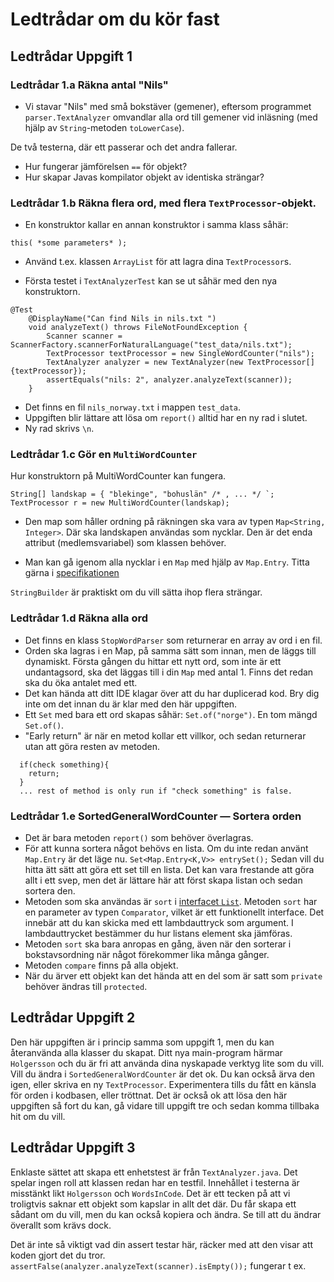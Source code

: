 # Ledtrådar om du kör fast

## Ledtrådar Uppgift 1

### Ledtrådar 1.a Räkna antal "Nils"

- Vi stavar "Nils" med små bokstäver (gemener), eftersom programmet `parser.TextAnalyzer` omvandlar alla ord till gemener vid inläsning
(med hjälp av `String`-metoden `toLowerCase`).

De två testerna, där ett passerar och det andra fallerar.
  - Hur fungerar jämförelsen `==` för objekt? 
  - Hur skapar Javas kompilator objekt av identiska strängar? 

### Ledtrådar 1.b Räkna flera ord, med flera `TextProcessor`-objekt.

- En konstruktor kallar en annan konstruktor i samma klass såhär:
``` 
this( *some parameters* );

```
- Använd t.ex. klassen `ArrayList` för att lagra dina `TextProcessor`s.

- Första testet i `TextAnalyzerTest` kan se ut såhär med den nya konstruktorn.
```
@Test
    @DisplayName("Can find Nils in nils.txt ")
    void analyzeText() throws FileNotFoundException {
        Scanner scanner = ScannerFactory.scannerForNaturalLanguage("test_data/nils.txt");
        TextProcessor textProcessor = new SingleWordCounter("nils");
        TextAnalyzer analyzer = new TextAnalyzer(new TextProcessor[] {textProcessor});
        assertEquals("nils: 2", analyzer.analyzeText(scanner));
    }
```
- Det finns en fil `nils_norway.txt` i mappen `test_data`.
- Uppgiften blir lättare att lösa om `report()` alltid har en ny rad i slutet.
- Ny rad skrivs `\n`.

### Ledtrådar 1.c Gör en `MultiWordCounter`

Hur konstruktorn på MultiWordCounter kan fungera.
```
String[] landskap = { "blekinge", "bohuslän" /* , ... */ `;
TextProcessor r = new MultiWordCounter(landskap);
```

- Den map som håller ordning på räkningen ska vara av typen `Map<String, Integer>`.
Där ska landskapen användas som nycklar. 
Den är det enda attribut (medlemsvariabel) som klassen behöver. 

- Man kan gå igenom alla nycklar i en `Map` med hjälp av `Map.Entry`.
  Titta gärna i [specifikationen](https://docs.oracle.com/en/java/javase/17/docs/api/java.base/java/util/Map.Entry.html)

`StringBuilder` är praktiskt om du vill sätta ihop flera strängar.

### Ledtrådar 1.d Räkna alla ord

- Det finns en klass `StopWordParser` som returnerar en array av ord i en fil.
- Orden ska lagras i en Map, på samma sätt som innan, men de läggs till dynamiskt. 
Första gången du hittar ett nytt ord, som inte är ett undantagsord, ska det läggas till i din `Map` med antal 1.
Finns det redan ska du öka antalet med ett.
- Det kan hända att ditt IDE klagar över att du har duplicerad kod. 
Bry dig inte om det innan du är klar med den här uppgiften. 
- Ett `Set` med bara ett ord skapas såhär: `Set.of("norge")`.
En tom mängd `Set.of()`.
- "Early return" är när en metod kollar ett villkor, och sedan returnerar utan att göra resten av metoden.
```
  if(check something){
    return;
  }
  ... rest of method is only run if "check something" is false.
```

### Ledtrådar 1.e SortedGeneralWordCounter — Sortera orden
- Det är bara metoden `report()` som behöver överlagras.
- För att kunna sortera något behövs en lista. Om du inte redan använt `Map.Entry` är det läge nu.
  `Set<Map.Entry<K,V>> entrySet();` Sedan vill du hitta ätt sätt att göra ett set till en lista.
  Det kan vara frestande att göra allt i ett svep, men det är lättare här att först skapa listan och sedan sortera den. 
- Metoden som ska användas är `sort` i [interfacet `List`](https://docs.oracle.com/en/java/javase/17/docs/api/java.base/java/util/List.html).
  Metoden `sort` har en parameter av typen `Comparator`, vilket är ett funktionellt interface.
  Det innebär att du kan skicka med ett lambdauttryck som argument.
  I lambdauttrycket bestämmer du hur listans element ska jämföras.
- Metoden `sort` ska bara anropas en gång, även när den sorterar i bokstavsordning när något förekommer lika många gånger.
- Metoden `compare` finns på alla objekt. 
- När du ärver ett objekt kan det hända att en del som är satt som `private` behöver ändras till `protected`.

## Ledtrådar Uppgift 2
Den här uppgiften är i princip samma som uppgift 1, men du kan återanvända alla klasser du skapat.
Ditt nya main-program härmar `Holgersson` och du är fri att använda dina nyskapade verktyg lite som du vill.
Vill du ändra i `SortedGeneralWordCounter` är det ok.
Du kan också ärva den igen, eller skriva en ny `TextProcessor`.
Experimentera tills du fått en känsla för orden i kodbasen, eller tröttnat.
Det är också ok att lösa den här uppgiften så fort du kan, 
gå vidare till uppgift tre och sedan komma tillbaka hit om du vill.

## Ledtrådar Uppgift 3
Enklaste sättet att skapa ett enhetstest är från `TextAnalyzer.java`.
Det spelar ingen roll att klassen redan har en testfil.
Innehållet i testerna är misstänkt likt `Holgersson` och `WordsInCode`.
Det är ett tecken på att vi troligtvis saknar ett objekt som kapslar in allt det där.
Du får skapa ett sådant om du vill, men du kan också kopiera och ändra.
Se till att du ändrar överallt som krävs dock.

Det är inte så viktigt vad din assert testar här, räcker med att den visar att koden gjort det du tror.
`assertFalse(analyzer.analyzeText(scanner).isEmpty());` fungerar t ex. 